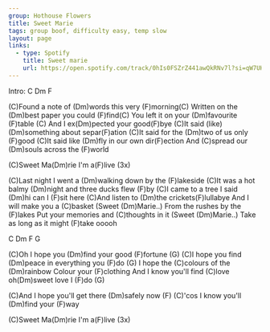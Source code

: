 ```yaml
---
group: Hothouse Flowers
title: Sweet Marie
tags: group boof, difficulty easy, temp slow
layout: page
links:
  - type: Spotify
    title: Sweet marie
    url: https://open.spotify.com/track/0hIs0FSZrZ441awQkRNv7l?si=qW7UHexHTCOFfnrduDW2RA
---
```


Intro: C Dm F

(C)Found a note of (Dm)words this very (F)morning(C)
Written on the (Dm)best paper you could (F)find(C)
You left it on your (Dm)favourite (F)table (C)
And I ex(Dm)pected your good(F)bye
(C)It said (like) (Dm)something about separ(F)ation
(C)It said for the (Dm)two of us only (F)good
(C)It said like (Dm)fly in our own dir(F)ection
And (C)spread our (Dm)souls across the (F)world

(C)Sweet Ma(Dm)rie I'm a(F)live (3x)

(C)Last night I went a (Dm)walking down by the (F)lakeside
(C)It was a hot balmy (Dm)night and three ducks flew (F)by
(C)I came to a tree I said (Dm)hi can I (F)sit here
(C)And listen to (Dm)the crickets(F)lullabye
And I will make you a (C)basket (Sweet (Dm)Marie..)
From the rushes by the (F)lakes
Put your memories and (C)thoughts in it (Sweet (Dm)Marie..)
Take as long as it might (F)take ooooh

C Dm F G

(C)Oh I hope you (Dm)find your good (F)fortune (G)
(C)I hope you find (Dm)peace in everything you (F)do (G)
I hope the (C)colours of the (Dm)rainbow
Colour your (F)clothing
And I know you'll find (C)love 
oh(Dm)sweet love I (F)do (G)

(C)And I hope you'll get there (Dm)safely now (F)
(C)'cos I know you'll (Dm)find your (F)way

(C)Sweet Ma(Dm)rie I'm a(F)live (3x)


